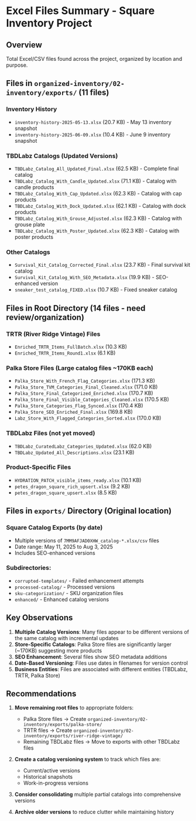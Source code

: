 # Excel Files Summary - Square Inventory Project

## Overview
Total Excel/CSV files found across the project, organized by location and purpose.

## Files in `organized-inventory/02-inventory/exports/` (11 files)

### Inventory History
- `inventory-history-2025-05-13.xlsx` (20.7 KB) - May 13 inventory snapshot
- `inventory-history-2025-06-09.xlsx` (10.4 KB) - June 9 inventory snapshot

### TBDLabz Catalogs (Updated Versions)
- `TBDLabz_Catalog_All_Updated_Final.xlsx` (62.5 KB) - Complete final catalog
- `TBDLabz_Catalog_With_Candle_Updated.xlsx` (71.1 KB) - Catalog with candle products
- `TBDLabz_Catalog_With_Cap_Updated.xlsx` (62.3 KB) - Catalog with cap products
- `TBDLabz_Catalog_With_Dock_Updated.xlsx` (62.1 KB) - Catalog with dock products
- `TBDLabz_Catalog_With_Grouse_Adjusted.xlsx` (62.3 KB) - Catalog with grouse plate
- `TBDLabz_Catalog_With_Poster_Updated.xlsx` (62.3 KB) - Catalog with poster products

### Other Catalogs
- `Survival_Kit_Catalog_Corrected_Final.xlsx` (23.7 KB) - Final survival kit catalog
- `Survival_Kit_Catalog_With_SEO_Metadata.xlsx` (19.9 KB) - SEO-enhanced version
- `sneaker_test_catalog_FIXED.xlsx` (10.7 KB) - Fixed sneaker catalog

## Files in Root Directory (14 files - need review/organization)

### TRTR (River Ridge Vintage) Files
- `Enriched_TRTR_Items_FullBatch.xlsx` (10.3 KB)
- `Enriched_TRTR_Items_Round1.xlsx` (6.1 KB)

### Palka Store Files (Large catalog files ~170KB each)
- `Palka_Store_With_French_Flag_Categories.xlsx` (171.3 KB)
- `Palka_Store_TVM_Categories_Final_Cleaned.xlsx` (171.0 KB)
- `Palka_Store_Final_Categorized_Enriched.xlsx` (170.7 KB)
- `Palka_Store_Final_Visible_Categories_Cleaned.xlsx` (170.5 KB)
- `Palka_Store_Categories_Flag_Synced.xlsx` (170.4 KB)
- `Palka_Store_SEO_Enriched_Final.xlsx` (169.8 KB)
- `Labz_Store_With_Flagged_Categories_Sorted.xlsx` (170.0 KB)

### TBDLabz Files (not yet moved)
- `TBDLabz_CuratedLabz_Categories_Updated.xlsx` (62.0 KB)
- `TBDLabz_Updated_All_Descriptions.xlsx` (23.1 KB)

### Product-Specific Files
- `HYDRATION_PATCH_visible_items_ready.xlsx` (10.1 KB)
- `petes_dragon_square_rich_upsert.xlsx` (9.2 KB)
- `petes_dragon_square_upsert.xlsx` (8.5 KB)

## Files in `exports/` Directory (Original location)

### Square Catalog Exports (by date)
- Multiple versions of `7MM9AFJAD0XHW_catalog-*.xlsx/csv` files
- Date range: May 11, 2025 to Aug 3, 2025
- Includes SEO-enhanced versions

### Subdirectories:
- `corrupted-templates/` - Failed enhancement attempts
- `processed-catalog/` - Processed versions
- `sku-categorization/` - SKU organization files
- `enhanced/` - Enhanced catalog versions

## Key Observations

1. **Multiple Catalog Versions**: Many files appear to be different versions of the same catalog with incremental updates
2. **Store-Specific Catalogs**: Palka Store files are significantly larger (~170KB) suggesting more products
3. **SEO Enhancement**: Several files show SEO metadata additions
4. **Date-Based Versioning**: Files use dates in filenames for version control
5. **Business Entities**: Files are associated with different entities (TBDLabz, TRTR, Palka Store)

## Recommendations

1. **Move remaining root files** to appropriate folders:
   - Palka Store files → Create `organized-inventory/02-inventory/exports/palka-store/`
   - TRTR files → Create `organized-inventory/02-inventory/exports/river-ridge-vintage/`
   - Remaining TBDLabz files → Move to exports with other TBDLabz files

2. **Create a catalog versioning system** to track which files are:
   - Current/active versions
   - Historical snapshots
   - Work-in-progress versions

3. **Consider consolidating** multiple partial catalogs into comprehensive versions

4. **Archive older versions** to reduce clutter while maintaining history
